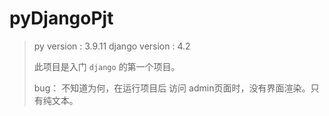 ﻿# pyDjangoPjt
> py version : 3.9.11
> django version : 4.2
>
> 此项目是入门 `django` 的第一个项目。
> 
> bug： 
> 不知道为何，在运行项目后 访问 admin页面时，没有界面渲染。只有纯文本。
